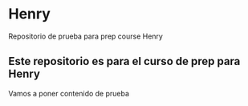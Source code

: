 # Henry
Repositorio de prueba para prep course Henry

## Este repositorio es para el curso de prep para Henry
Vamos a poner contenido de prueba

